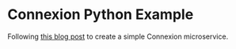 # Connexion Python Example

Following [this blog post](https://caricio.com/2016/09/16/crafting-effective-microservices-in-python/) to create a simple Connexion microservice.
